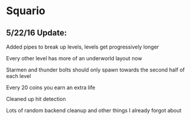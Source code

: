 # Squario
## 5/22/16 Update:

Added pipes to break up levels, levels get progressively longer

Every other level has more of an underworld layout now

Starmen and thunder bolts should only spawn towards the second half of each level

Every 20 coins you earn an extra life

Cleaned up hit detection

Lots of random backend cleanup and other things I already forgot about

